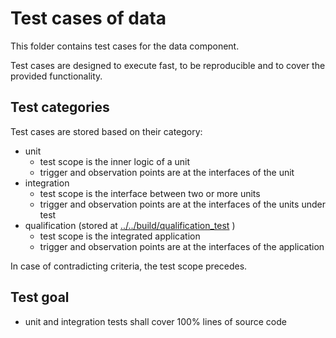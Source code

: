 
# Test cases of data

This folder contains test cases for the data component.

Test cases are designed to execute fast, to be reproducible and to cover the provided functionality.

## Test categories

Test cases are stored based on their category:

- unit
  - test scope is the inner logic of a unit
  - trigger and observation points are at the interfaces of the unit
- integration
  - test scope is the interface between two or more units
  - trigger and observation points are at the interfaces of the units under test
- qualification (stored at [../../build/qualification_test](../../build/qualification_test) )
  - test scope is the integrated application
  - trigger and observation points are at the interfaces of the application

In case of contradicting criteria, the test scope precedes.

## Test goal

- unit and integration tests shall cover 100% lines of source code
